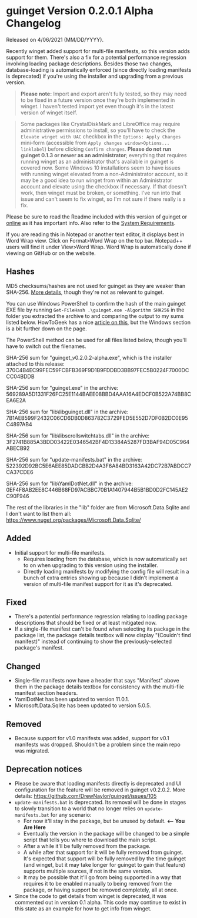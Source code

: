 # guinget Version 0.2.0.1 Alpha Changelog
Released on 4/06/2021 (MM/DD/YYYY).

Recently winget added support for multi-file manifests, so this version adds support for them. There's also a fix for a potential performance regression involving loading package descriptions. Besides those two changes, database-loading is automatically enforced (since directly loading manifests is deprecated) if you're using the installer and upgrading from a previous version.

> **Please note:** Import and export aren't fully tested, so they may need to be fixed in a future version once they're both implemented in winget. I haven't tested import yet even though it's in the latest version of winget itself.

> Some packages like CrystalDiskMark and LibreOffice may require administrative permissions to install, so you'll have to check the `Elevate winget with UAC` checkbox in the `Options: Apply Changes` mini-form (accessible from `Apply changes window>Options... linklabel`) before clicking `Confirm changes`. **Please do not run guinget 0.1.3 or newer as an administrator**; everything that requires running winget as an administrator that's available in guinget is covered now. Some Windows 10 installations seem to have issues with running winget elevated from a non-Administrator account, so it may be a good idea to run winget from within an Administrator account and elevate using the checkbox if necessary. If that doesn't work, then winget must be broken, or something. I've run into that issue and can't seem to fix winget, so I'm not sure if there really is a fix.

Please be sure to read the Readme included with this version of guinget or [online](https://github.com/DrewNaylor/guinget/blob/master/docs/readmes/readme-v0.2.0.2-alpha.txt) as it has important info. Also refer to the [System Requirements](https://drew-naylor.com/guinget/system-requirements).

If you are reading this in Notepad or another text editor, it displays best in Word Wrap view. Click on Format>Word Wrap on the top bar. Notepad++ users will find it under View>Word Wrap. Word Wrap is automatically done if viewing on GitHub or on the website.

## Hashes

MD5 checksums/hashes are not used for guinget as they are weaker than SHA-256. [More details](https://github.com/DrewNaylor/UXL-Launcher/issues/124), though they're not as relevant to guinget.


You can use Windows PowerShell to confirm the hash of the main guinget EXE file by running
`Get-FileHash .\guinget.exe -Algorithm SHA256` in the folder you extracted the archive to and comparing the output to my sums listed below. HowToGeek has a nice [article on this](https://www.howtogeek.com/67241/htg-explains-what-are-md5-sha-1-hashes-and-how-do-i-check-them/), but the Windows section is a bit further down on the page.

The PowerShell method can be used for all files listed below, though you'll have to switch out the filenames.

SHA-256 sum for "guinget_v0.2.0.2-alpha.exe", which is the installer attached to this release:
370C4B4EC99FEC59FCBFB369F9D1B9FDDBD3BB97FEC5B0224F7000DCCC04BDDB

SHA-256 sum for "guinget.exe" in the archive:
569289A5D1331F26FC25E1144BAEE08BBD4AAA16A4EDCF0B522A74BB8CEA6E2A

SHA-256 sum for "lib\libguinget.dll" in the archive:
7B1AEB599F2432C06CD6DB0D863782C3729FED5E552D7DF0B2DC0E95C4897AB4

SHA-256 sum for "lib\libscrollswitchtabs.dll" in the archive:
3F2741B885A3BDD03422E0346542BF4D13384A5287FD3BAF94D05C964ABECB92

SHA-256 sum for "update-manifests.bat" in the archive:
522392D92BC5E6AEE85DADCBB2D4A3F6A84BD3163A42DC72B7ABDCC7CA37CDE6

SHA-256 sum for "lib\YamlDotNet.dll" in the archive:
0EF4F8AB2EE8C446B68FD97ACBBC70B1A1407944B5B1BD0D2FC145AE2C90F946

The rest of the libraries in the "lib" folder are from Microsoft.Data.Sqlite and I don't want to list them all:
https://www.nuget.org/packages/Microsoft.Data.Sqlite/



## Added

- Initial support for multi-file manifests.
  - Requires loading from the database, which is now automatically set to on when upgrading to this version using the installer.
  - Directly loading manifests by modifying the config file will result in a bunch of extra entries showing up because I didn't implement a version of multi-file manifest support for it as it's deprecated.
  
## Fixed

- There's a potential performance regression relating to loading package descriptions that should be fixed or at least mitigated now.
- If a single-file manifest can't be found when selecting its package in the package list, the package details textbox will now display "(Couldn't find manifest)" instead of continuing to show the previously-selected package's manifest.

## Changed

- Single-file manifests now have a header that says "Manifest" above them in the package details textbox for consistency with the multi-file manifest section headers.
- YamlDotNet has been updated to version 11.0.1.
- Microsoft.Data.Sqlite has been updated to version 5.0.5.

## Removed

- Because support for v1.0 manifests was added, support for v0.1 manifests was dropped. Shouldn't be a problem since the main repo was migrated.

## Deprecation notices

- Please be aware that loading manifests directly is deprecated and UI configuration for the feature will be removed in guinget v0.2.0.2. More details: https://github.com/DrewNaylor/guinget/issues/105
- `update-manifests.bat` is deprecated. Its removal will be done in stages to slowly transition to a world that no longer relies on `update-manifests.bat` for any scenario:
  - For now it'll stay in the package, but be unused by default.  **<-- You Are Here**
  - Eventually the version in the package will be changed to be a simple script that tells you where to download the main script.
  - After a while it'll be fully removed from the package.
  - A while after that support for it will be fully removed from guinget. It's expected that support will be fully removed by the time guinget (and winget, but it may take longer for guinget to gain that feature) supports multiple sources, if not in the same version.
  - It may be possible that it'll go from being supported in a way that requires it to be enabled manually to being removed from the package, or having support be removed completely, all at once.
- Since the code to get details from winget is deprecated, it was commented out in version 0.1 alpha. This code may continue to exist in this state as an example for how to get info from winget.